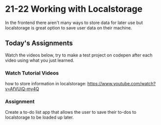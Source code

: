 # 21-22 Working with Localstorage

In the frontend there aren't many ways to store data for later use but localstorage is great option to save user data on their machine.

## Today's Assignments

Watch the videos below, try to make a test project on codepen after each video using what you just learned.

### Watch Tutorial Videos

how to store information in localstorage: https://www.youtube.com/watch?v=AfVUiQ-my4Q


### Assignment

 Create a to-do list app that allows the user to save their to-dos to localstorage to be loaded up later.

